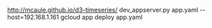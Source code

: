 http://mcaule.github.io/d3-timeseries/
dev_appserver.py app.yaml --host=192.168.1.161
gcloud app deploy app.yaml
